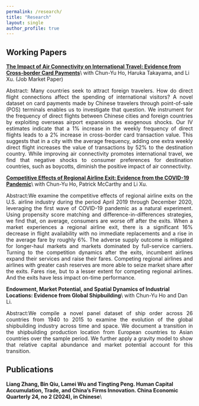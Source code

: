 ```yaml
---
permalink: /research/
title: "Research"
layout: single
author_profile: true
---
```




## Working Papers

**[The Impact of Air Connectivity on International Travel: Evidence from Cross-border Card Payments](https://tpeng2023.github.io/tpeng.github.io/assets/files/jmp_main3.pdf)**\\
with Chun-Yu Ho, Haruka Takayama, and Li Xu. (Job Market Paper)

<p style="text-align: justify;">
Abstract: Many countries seek to attract foreign travelers. How do direct flight connections affect the spending of international visitors? A novel dataset on card payments made by Chinese travelers through point-of-sale (POS) terminals enables us to investigate that question. We instrument for the frequency of direct flights between Chinese cities and foreign countries by exploiting overseas airport expansions as exogenous shocks. Our IV estimates indicate that a 1% increase in the weekly frequency of direct flights leads to a 2% increase in cross-border card transaction value. This suggests that in a city with the average frequency, adding one extra weekly direct flight increases the value of transactions by 52% to the destination country. While improving air connectivity promotes international travel, we find that negative shocks to consumer preferences for destination countries, such as boycotts, diminish the positive impact of air connectivity.
</p>


**[Competitive Effects of Regional Airline Exit: Evidence from the COVID-19 Pandemic](https://tpeng2023.github.io/tpeng.github.io/assets/files/airline_exit.pdf)**\\
with Chun-Yu Ho, Patrick McCarthy and Li Xu.

<p style="text-align: justify;">
Abstract:We examine the competitive effects of regional airline exits on the U.S. airline industry during the period April 2019 through December 2020, leveraging the first wave of COVID-19 pandemic as a natural experiment. Using propensity score matching and difference-in-differences strategies, we find that, on average, consumers are worse off after the exits. When a market experiences a regional airline exit, there is a significant 16% decrease in flight availability with no immediate replacements and a rise in the average fare by roughly 6%. The adverse supply outcome is mitigated for longer-haul markets and markets dominated by full-service carriers. Turning to the competition dynamics after the exits, incumbent airlines expand their services and raise their fares. Competing regional airlines and airlines with greater cash reserves are more able to seize market share after the exits. Fares rise, but to a lesser extent for competing regional airlines. And the exits have less impact on-time performance.
</p>

**Endowment, Market Potential, and Spatial Dynamics of Industrial Locations: Evidence from Global Shipbuilding**\\
with Chun-Yu Ho and Dan Li.
<p style="text-align: justify;">
Abstract:We compile a novel panel dataset of ship order across 26 countries from 1940 to 2015 to examine the evolution of the global shipbuilding industry across time and space. We document a transition in the shipbuilding production location from European countries to Asian countries over the sample period. We further apply a gravity model to show that relative capital abundance and market potential account for this transition.
</p>

## Publications

**Liang Zhang, Bin Qiu, Lamei Wu and Tingting Peng. Human Capital Accumulation, Trade, and China’s Firms Innovation. China Economic Quarterly 24, no 2 (2024), in Chinese**\\
